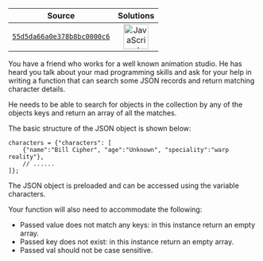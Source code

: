 <!-- INFO TABLE BEGIN -->

| Source                                                                               | Solutions                                                                                                                                                    |
| :----------------------------------------------------------------------------------: | :----------------------------------------------------------------------------------------------------------------------------------------------------------: |
| [`55d5da66a0e378b8bc0000c6`](https://www.codewars.com/kata/55d5da66a0e378b8bc0000c6) | [<img src="https://res.cloudinary.com/rascaltwo/image/upload/v1631924076/javascript_ehszr7.svg" alt="JavaScript" title="JavaScript" width="50" />](s01.js) |

<!-- INFO TABLE END -->

You have a friend who works for a well known animation studio. He has heard you talk about your mad programming skills and ask for your help in writing a function that can search some JSON records and return matching character details.

He needs to be able to search for objects in the collection by any of the objects keys and return an array of all the matches.

The basic structure of the JSON object is shown below:

```
characters = {"characters": [
    {"name":"Bill Cipher", "age":"Unknown", "speciality":"warp reality"},
    // ......
]};

```

The JSON object is preloaded and can be accessed using the variable characters.

Your function will also need to accommodate the following:

-   Passed value does not match any keys: in this instance return an empty array.
-   Passed key does not exist: in this instance return an empty array.
-   Passed val should not be case sensitive.
